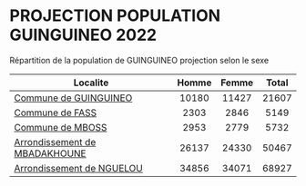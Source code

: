# PROJECTION POPULATION GUINGUINEO 2022
	
Répartition de la population de GUINGUINEO projection selon le sexe
	
| Localite  | Homme | Femme | Total |
| --------- |:-----:|:-----:|:-----:|
| [Commune de GUINGUINEO](GUINGUINEO) | 10180 | 11427 | 21607 |
| [Commune de FASS](FASS) | 2303 | 2846 | 5149 |
| [Commune de MBOSS](MBOSS) | 2953 | 2779 | 5732 |
| [Arrondissement de MBADAKHOUNE](MBADAKHOUNE) | 26137 | 24330 | 50467 |
| [Arrondissement de NGUELOU](NGUELOU) | 34856 | 34071 | 68927 |
